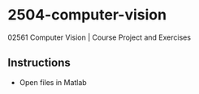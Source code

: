 # 2504-computer-vision
02561 Computer Vision | Course Project and Exercises

## Instructions

- Open files in Matlab


